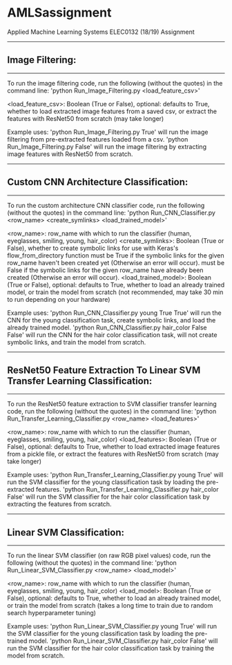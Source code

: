 # AMLSassignment
Applied Machine Learning Systems ELEC0132 (18/19) Assignment

---
## Image Filtering:
---
To run the image filtering code, 
run the following (without the quotes) in the command line:
'python Run_Image_Filtering.py <load_feature_csv>'

<load_feature_csv>: Boolean (True or False), optional: defaults to True,
        whether to load extracted image features from a saved csv, 
        or extract the features with ResNet50 from scratch (may take longer)

Example uses: 
'python Run_Image_Filtering.py True' will run the image filtering from pre-extracted features loaded from a csv. 
'python Run_Image_Filtering.py False' will run the image filtering by extracting image features with ResNet50 from scratch.

---
## Custom CNN Architecture Classification:
---
To run the custom architecture CNN classifier code, run the following (without the quotes) in the command line:
'python Run_CNN_Classifier.py <row_name> <create_symlinks> <load_trained_model>'

<row_name>: row_name with which to run the classifier (human, eyeglasses, smiling, young, hair_color)
<create_symlinks>: Boolean (True or False), whether to create symbolic links for use with Keras's flow_from_directory function
                   must be True if the symbolic links for the given row_name haven't been created yet (Otherwise an error will occur).
                   must be False if the symbolic links for the given row_name have already been created (Otherwise an error will occur).
<load_trained_model>: Boolean (True or False), optional: defaults to True,
                   whether to load an already trained model, or train the model from scratch (not recommended, may take 30 min to run depending on your hardware)

Example uses: 
'python Run_CNN_Classifier.py young True True' will run the CNN for the young classification task, create symbolic links, and load the already trained model. 
'python Run_CNN_Classifier.py hair_color False False' will run the CNN for the hair color classification task, will not create symbolic links, and train the model from scratch.

---
## ResNet50 Feature Extraction To Linear SVM Transfer Learning Classification:
---

To run the ResNet50 feature extraction to SVM classifier transfer learning code, 
run the following (without the quotes) in the command line:
'python Run_Transfer_Learning_Classifier.py <row_name> <load_features>'

<row_name>: row_name with which to run the classifier (human, eyeglasses, smiling, young, hair_color)
<load_features>: Boolean (True or False), optional: defaults to True,
                   whether to load extracted image features from a pickle file, 
                   or extract the features with ResNet50 from scratch (may take longer)

Example uses: 
'python Run_Transfer_Learning_Classifier.py young True' will run the SVM classifier for the young classification task by loading the pre-extracted features. 
'python Run_Transfer_Learning_Classifier.py hair_color False' will run the SVM classifier for the hair color classification task by extracting the features from scratch.

---
## Linear SVM Classification:
---

To run the linear SVM classifier (on raw RGB pixel values) code, 
run the following (without the quotes) in the command line:
'python Run_Linear_SVM_Classifier.py <row_name> <load_model>'

<row_name>: row_name with which to run the classifier (human, eyeglasses, smiling, young, hair_color)
<load_model>: Boolean (True or False), optional: defaults to True,
        whether to load an already trained model, or train the model from scratch (takes a long time to train due to random search hyperparameter tuning)

Example uses: 
'python Run_Linear_SVM_Classifier.py young True' will run the SVM classifier for the young classification task by loading the pre-trained model. 
'python Run_Linear_SVM_Classifier.py hair_color False' will run the SVM classifier for the hair color classification task by training the model from scratch.